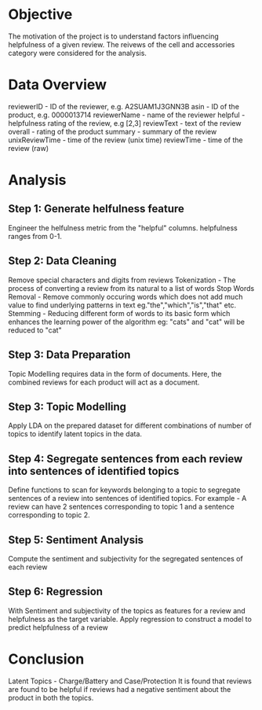 # Objective
The motivation of the project is to understand factors influencing helpfulness of a given review. The reivews of the cell and accessories category were considered for the analysis.

# Data Overview
reviewerID - ID of the reviewer, e.g. A2SUAM1J3GNN3B
asin - ID of the product, e.g. 0000013714
reviewerName - name of the reviewer
helpful - helpfulness rating of the review, e.g [2,3]
reviewText - text of the review
overall - rating of the product
summary - summary of the review
unixReviewTime - time of the review (unix time)
reviewTime - time of the review (raw)

# Analysis

## Step 1: Generate helfulness feature
Engineer the helfulness metric from the "helpful" columns. helpfulness ranges from 0-1.
## Step 2: Data Cleaning
Remove special characters and digits from reviews
Tokenization - The process of converting a review from its natural to a list of words
Stop Words Removal - Remove commonly occuring words which does not add much value to find underlying patterns in text eg."the","which","is","that" etc.
Stemming - Reducing different form of words to its basic form which enhances the learning power of the algorithm eg: "cats" and "cat" will be reduced to "cat" 
## Step 3: Data Preparation
Topic Modelling requires data in the form of documents. Here, the combined reviews for each product will act as a document.
## Step 3: Topic Modelling
Apply LDA on the prepared dataset for different combinations of number of topics to identify latent topics in the data.
## Step 4: Segregate sentences from each review into sentences of identified topics
Define functions to scan for keywords belonging to a topic to segregate sentences of a review into sentences of identified topics.
For example -  A review can have 2 sentences corresponding to topic 1 and a sentence corresponding to topic 2.
## Step 5: Sentiment Analysis
Compute the sentiment and subjectivity for the segregated sentences of each review
## Step 6: Regression
With Sentiment and subjectivity of the topics as features for a review and helpfulness as the target variable. Apply regression to construct a model to predict helpfulness of a review

#  Conclusion
Latent Topics - Charge/Battery and Case/Protection
It is found that reviews are found to be helpful if reviews had a negative sentiment about the product in both the topics.









